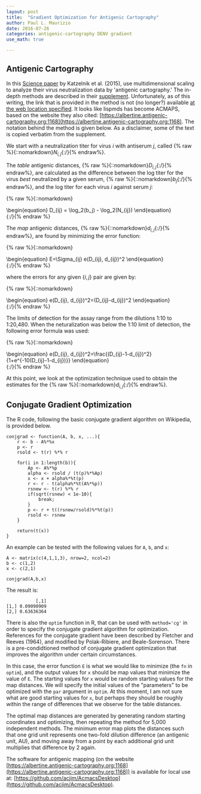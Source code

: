 ```yaml
---
layout: post
title:  "Gradient Optimization for Antigenic Cartography"
author: Paul L. Maurizio
date: 2016-07-26
categories: antigenic-cartography DENV gradient
use_math: true

---
```


## Antigenic Cartography

In this [Science paper](http://science.sciencemag.org/content/sci/349/6254/1338.full.pdf) by Katzelnik et al. (2015), use multidimensional scaling to analyze their virus neutralization data by 'antigenic cartography.' The in-depth methods are described in their [supplement](http://science.sciencemag.org/content/sci/suppl/2015/09/16/349.6254.1338.DC1/Katzelnick.SM.pdf). Unfortunately, as of this writing, the link that is provided in the method is not (no longer?) available [at the web location specified](https://github.com/acorg/lispmds). It looks like lispmds has become ACMAPS, based on the website they also cited: [https://albertine.antigenic-cartography.org:1168](https://albertine.antigenic-cartography.org:1168). The notation behind the method is given below. As a disclaimer, some of the text is copied verbatim from the supplement.

We start with a neutralization titer for virus $i$ with antiserum $j$, called {% raw %}{::nomarkdown}$N_{i,j}${:/}{% endraw%}.

The _table_ antigenic distances, {% raw %}{::nomarkdown}$D_{i,j}${:/}{% endraw%}, are calculated as the difference between the log titer for the virus _best_ neutralized by a given serum, {% raw %}{::nomarkdown}$b_j${:/}{% endraw%}, and the log titer for each virus $i$ against serum $j$:

{% raw %}{::nomarkdown}
    <div>
    \begin{equation}
	D_{ij} = \log_2(b_j) - \log_2(N_{ij})
    \end{equation}
    </div>
{:/}{% endraw %}

The _map_ antigenic distances, {% raw %}{::nomarkdown}$d_{i,j}${:/}{% endraw%}, are found by minimizing the error function:

{% raw %}{::nomarkdown}
    <div>
    \begin{equation}
	E=\Sigma_{ij} e(D_{ij}, d_{ij})^2
	\end{equation}
    </div>
{:/}{% endraw %}

where the errors for any given $\{i,j\}$ pair are given by:

{% raw %}{::nomarkdown}
    <div>
    \begin{equation}
	e(D_{ij}, d_{ij})^2=(D_{ij}-d_{ij})^2
	\end{equation}
    </div>
{:/}{% endraw %}

The limits of detection for the assay range from the dilutions 1:10 to 1:20,480. When the neturalization was below the 1:10 limit of detection, the following error formula was used:

{% raw %}{::nomarkdown}
    <div>
    \begin{equation}
	e(D_{ij}, d_{ij})^2=\frac{(D_{ij}-1-d_{ij})^2}{1+e^{-10(D_{ij}-1-d_{ij})}}
	\end{equation}
    </div>
{:/}{% endraw %}

At this point, we look at the optimization technique used to obtain the estimates for the {% raw %}{::nomarkdown}$d_{i,j}${:/}{% endraw%}.

## Conjugate Gradient Optimization

The R code, following the basic conjugate gradient algorithm on Wikipedia, is provided below.

```
conjgrad <- function(A, b, x, ...){
	r <- b - A%*%x
	p <- r
	rsold <- t(r) %*% r

	for(i in 1:length(b)){
		Ap <- A%*%p
		alpha <- rsold / (t(p)%*%Ap)
		x <- x + alpha%*%t(p)
		r <- r - t(alpha%*%t(A%*%p))
		rsnew <- t(r) %*% r
		if(sqrt(rsnew) < 1e-10){
			break;
		}
		p <- r + t((rsnew/rsold)%*%t(p))
		rsold <- rsnew
	}

	return(t(x))
}
```

An example can be tested with the following values for `A`, `b`, and `x`:

```
A <- matrix(c(4,1,1,3), nrow=2, ncol=2)
b <- c(1,2)
x <- c(2,1)

conjgrad(A,b,x)
```

The result is:

```
           [,1]
[1,] 0.09090909
[2,] 0.63636364
```

There is also the `optim` function in R, that can be used with `method='cg'` in order to specify the conjugate gradient algorithm for optimization. References for the conjugate gradient have been described by Fletcher and Reeves (1964), and modified by Polak-Ribiere, and Beale-Sorenson. There is a pre-condidtioned method of conjugate gradient optimization that improves the algorithm under certain circumstances.

In this case, the error function `E` is what we would like to minimize (the `fn` in `optim`), and the output values for `x` should be map values that minimize the value of `E`. The starting values for `x` would be random starting values for the map distances. We will specify the initial values of the "parameters" to be optimized with the `par` argument in `optim`. At this moment, I am not sure what are good starting values for `x`, but perhaps they should be roughly within the range of differences that we observe for the table distances.

The optimal map distances are generated by generating random starting coordinates and optimizing, then repeating the method for 5,000 independent methods. The minimum error map plots the distances such that one grid unit represents one two-fold dilution difference (an antigenic unit, AU), and moving away from a point by each additional grid unit multiplies that difference by 2 again.

The software for antigenic mapping (on the website [https://albertine.antigenic-cartography.org:1168](https://albertine.antigenic-cartography.org:1168)) is available for local use at: [https://github.com/acjim/AcmacsDesktop](https://github.com/acjim/AcmacsDesktop).
